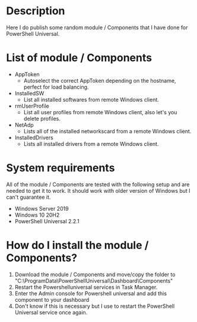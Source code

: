 # Description
Here I do publish some random module / Components that I have done for PowerShell Universal.

# List of module / Components
* AppToken
    - Autoselect the correct AppToken depending on the hostname, perfect for load balancing.
* InstalledSW
    - List all installed softwares from remote Windows client.
* rmUserProfile
    - List all user profiles from remote Windows client, also let's you delete profiles.
* NetAdp
    - Lists all of the installed networkscard from a remote Windows client.
* InstalledDrivers
    - Lists all installed drivers from a remote Windows client.

# System requirements
All of the module / Components are tested with the following setup and are needed to get it to work. It should work with older version of Windows but I can't guarantee it.
* Windows Server 2019
* Windows 10 20H2
* PowerShell Universal 2.2.1

# How do I install the module / Components?
1. Download the module / Components and move/copy the folder to "C:\ProgramData\PowerShellUniversal\Dashboard\Components"
2. Restart the Powershelluniversal services in Task Manager.
3. Enter the Admin console for Powershell universal and add this component to your dashboard
4. Don't know if this is necessary but I use to restart the PowerShell Universal service once again.
